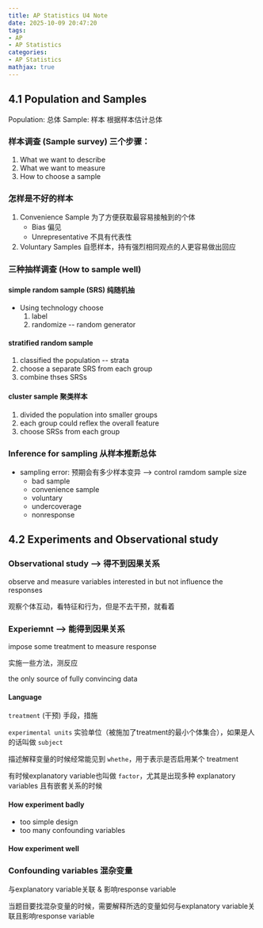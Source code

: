 ```yaml
---
title: AP Statistics U4 Note
date: 2025-10-09 20:47:20
tags: 
- AP
- AP Statistics
categories:
- AP Statistics
mathjax: true
---
```


## 4.1 Population and Samples

Population: 总体
Sample: 样本
根据样本估计总体

### 样本调查 (Sample survey) 三个步骤：

1. What we want to describe
2. What we want to measure
3. How to choose a sample

### 怎样是不好的样本

1. Convenience Sample 为了方便获取最容易接触到的个体 
    - Bias 偏见
    - Unrepresentative 不具有代表性
2. Voluntary Samples 自愿样本，持有强烈相同观点的人更容易做出回应

### 三种抽样调查 (How to sample well)

#### simple random sample (SRS) 纯随机抽

- Using technology choose
    1. label
    1. randomize -- random generator

#### stratified random sample

1. classified the population -- strata
2. choose a separate SRS from each group
3. combine thses SRSs

#### cluster sample 聚类样本

1. divided the population into smaller groups
2. each group could reflex the overall feature
3. choose SRSs from each group

### Inference for sampling 从样本推断总体

- sampling error: 预期会有多少样本变异 --> control ramdom sample size
    - bad sample
    - convenience sample
    - voluntary
    - undercoverage
    - nonresponse

## 4.2 Experiments and Observational study

### Observational study --> 得不到因果关系

observe and measure variables interested in but not influence the responses

观察个体互动，看特征和行为，但是不去干预，就看着

### Experiemnt --> 能得到因果关系

impose some treatment to measure response

实施一些方法，测反应

the only source of fully convincing data

#### Language

`treatment` (干预) 手段，措施

`experimental units` 实验单位（被施加了treatment的最小个体集合），如果是人的话叫做 `subject`

描述解释变量的时候经常能见到 `whethe`，用于表示是否启用某个 treatment

有时候explanatory variable也叫做 `factor`，尤其是出现多种 explanatory variables 且有嵌套关系的时候

#### How experiment badly

- too simple design
- too many confounding variables

#### How experiment well



### Confounding variables 混杂变量

与explanatory variable关联 & 影响response variable

当题目要找混杂变量的时候，需要解释所选的变量如何与explanatory variable关联且影响response variable
